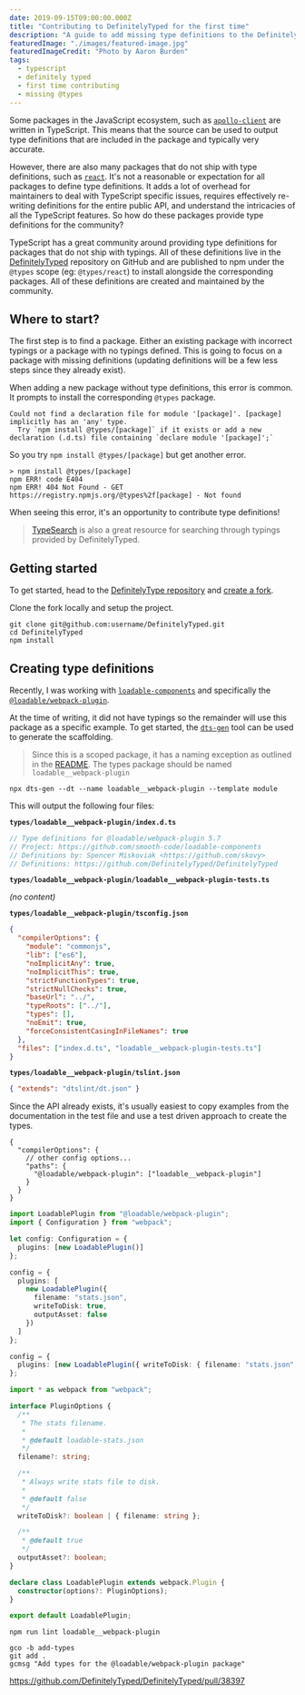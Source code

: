 ```yaml
---
date: 2019-09-15T09:00:00.000Z
title: "Contributing to DefinitelyTyped for the first time"
description: "A guide to add missing type definitions to the DefinitelyTyped repository"
featuredImage: "./images/featured-image.jpg"
featuredImageCredit: "Photo by Aaron Burden"
tags:
  - typescript
  - definitely typed
  - first time contributing
  - missing @types
---
```


Some packages in the JavaScript ecosystem, such as
[`apollo-client`](https://www.npmjs.com/package/apollo-client) are written in
TypeScript. This means that the source can be used to output type definitions that
are included in the package and typically very accurate.

However, there are also many packages that do not ship with type definitions,
such as [`react`](https://www.npmjs.com/package/react). It's not a reasonable
or expectation for all packages to define type definitions.
It adds a lot of overhead for maintainers to deal with TypeScript specific issues,
requires effectively re-writing definitions for the entire public API, and
understand the intricacies of all the TypeScript features. So how do these
packages provide type definitions for the community?

TypeScript has a great community around providing type definitions for packages
that do not ship with typings. All of these definitions live in the
[DefinitelyTyped](https://github.com/DefinitelyTyped/DefinitelyTyped)
repository on GitHub and are published to npm under the `@types` scope
(eg: `@types/react`) to install alongside the corresponding packages. All of
these definitions are created and maintained by the community.

## Where to start?

The first step is to find a package. Either an existing package with incorrect
typings or a package with no typings defined. This is going to focus on a
package with missing definitions (updating definitions will be a
few less steps since they already exist).

When adding a new package without type definitions, this error is common. It
prompts to install the corresponding `@types` package.

```
Could not find a declaration file for module '[package]'. [package] implicitly has an 'any' type.
  Try `npm install @types/[package]` if it exists or add a new declaration (.d.ts) file containing `declare module '[package]';`
```

So you try `npm install @types/[package]` but get another error.

```
> npm install @types/[package]
npm ERR! code E404
npm ERR! 404 Not Found - GET https://registry.npmjs.org/@types%2f[package] - Not found
```

When seeing this error, it's an opportunity to contribute type definitions!

> [TypeSearch](https://microsoft.github.io/TypeSearch/) is also a great
> resource for searching through typings provided by DefinitelyTyped.

## Getting started

To get started, head to the [DefinitelyType repository](https://github.com/DefinitelyTyped/DefinitelyTyped)
and [create a fork](https://help.github.com/en/articles/fork-a-repo).

Clone the fork locally and setup the project.

```
git clone git@github.com:username/DefinitelyTyped.git
cd DefinitelyTyped
npm install
```

## Creating type definitions

Recently, I was working with [`loadable-components`](https://github.com/smooth-code/loadable-components)
and specifically the [`@loadable/webpack-plugin`](https://www.npmjs.com/package/@loadable/webpack-plugin).

At the time of writing, it did not have typings so the remainder will use this
package as a specific example. To get started, the [`dts-gen`](https://github.com/microsoft/dts-gen)
tool can be used to generate the scaffolding.

> Since this is a scoped package, it has a naming exception as outlined in
> the [README](https://github.com/DefinitelyTyped/DefinitelyTyped#what-about-scoped-packages).
> The types package should be named `loadable__webpack-plugin`

```
npx dts-gen --dt --name loadable__webpack-plugin --template module
```

This will output the following four files:

**`types/loadable__webpack-plugin/index.d.ts`**

```typescript
// Type definitions for @loadable/webpack-plugin 5.7
// Project: https://github.com/smooth-code/loadable-components
// Definitions by: Spencer Miskoviak <https://github.com/skovy>
// Definitions: https://github.com/DefinitelyTyped/DefinitelyTyped
```

**`types/loadable__webpack-plugin/loadable__webpack-plugin-tests.ts`**

_(no content)_

**`types/loadable__webpack-plugin/tsconfig.json`**

```json
{
  "compilerOptions": {
    "module": "commonjs",
    "lib": ["es6"],
    "noImplicitAny": true,
    "noImplicitThis": true,
    "strictFunctionTypes": true,
    "strictNullChecks": true,
    "baseUrl": "../",
    "typeRoots": ["../"],
    "types": [],
    "noEmit": true,
    "forceConsistentCasingInFileNames": true
  },
  "files": ["index.d.ts", "loadable__webpack-plugin-tests.ts"]
}
```

**`types/loadable__webpack-plugin/tslint.json`**

```json
{ "extends": "dtslint/dt.json" }
```

Since the API already exists, it's usually easiest to copy examples from the
documentation in the test file and use a test driven approach to create the types.

```json{4-6}
{
  "compilerOptions": {
    // other config options...
    "paths": {
      "@loadable/webpack-plugin": ["loadable__webpack-plugin"]
    }
  }
}
```

```typescript
import LoadablePlugin from "@loadable/webpack-plugin";
import { Configuration } from "webpack";

let config: Configuration = {
  plugins: [new LoadablePlugin()]
};

config = {
  plugins: [
    new LoadablePlugin({
      filename: "stats.json",
      writeToDisk: true,
      outputAsset: false
    })
  ]
};

config = {
  plugins: [new LoadablePlugin({ writeToDisk: { filename: "stats.json" } })]
};
```

```typescript
import * as webpack from "webpack";

interface PluginOptions {
  /**
   * The stats filename.
   *
   * @default loadable-stats.json
   */
  filename?: string;

  /**
   * Always write stats file to disk.
   *
   * @default false
   */
  writeToDisk?: boolean | { filename: string };

  /**
   * @default true
   */
  outputAsset?: boolean;
}

declare class LoadablePlugin extends webpack.Plugin {
  constructor(options?: PluginOptions);
}

export default LoadablePlugin;
```

`npm run lint loadable__webpack-plugin`

```
gco -b add-types
git add .
gcmsg "Add types for the @loadable/webpack-plugin package"
```

https://github.com/DefinitelyTyped/DefinitelyTyped/pull/38397